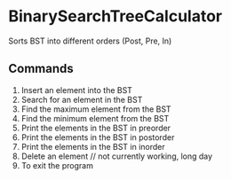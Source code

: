 # BinarySearchTreeCalculator
Sorts BST into different orders (Post, Pre, In)

## Commands
1. Insert an element into the BST
2. Search for an element in the BST
3. Find the maximum element from the BST
4. Find the minimum element from the BST
5. Print the elements in the BST in preorder
6. Print the elements in the BST in postorder
7. Print the elements in the BST in inorder
8. Delete an element // not currently working, long day
0. To exit the program

